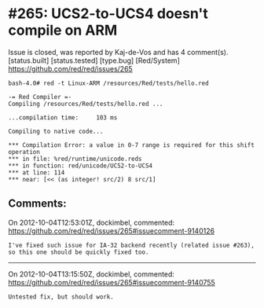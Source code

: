 
#265: UCS2-to-UCS4 doesn't compile on ARM
================================================================================
Issue is closed, was reported by Kaj-de-Vos and has 4 comment(s).
[status.built] [status.tested] [type.bug] [Red/System]
<https://github.com/red/red/issues/265>

```
bash-4.0# red -t Linux-ARM /resources/Red/tests/hello.red 

-= Red Compiler =- 
Compiling /resources/Red/tests/hello.red ...

...compilation time:     103 ms

Compiling to native code... 

*** Compilation Error: a value in 0-7 range is required for this shift operation 
*** in file: %red/runtime/unicode.reds 
*** in function: red/unicode/UCS2-to-UCS4
*** at line: 114 
*** near: [<< (as integer! src/2) 8 src/1]
```



Comments:
--------------------------------------------------------------------------------

On 2012-10-04T12:53:01Z, dockimbel, commented:
<https://github.com/red/red/issues/265#issuecomment-9140126>

    I've fixed such issue for IA-32 backend recently (related issue #263), so this one should be quickly fixed too.

--------------------------------------------------------------------------------

On 2012-10-04T13:15:50Z, dockimbel, commented:
<https://github.com/red/red/issues/265#issuecomment-9140755>

    Untested fix, but should work.

